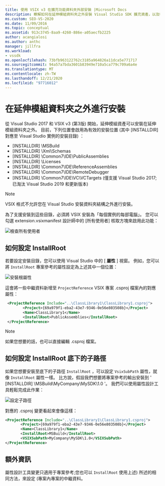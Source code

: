 ```yaml
---
title: 使用 VSIX v3 在擴充功能資料夾外部安裝 |Microsoft Docs
description: 瞭解如何在延伸模組資料夾之外安裝 Visual Studio SDK 擴充資產，以及哪些位置有效。
ms.custom: SEO-VS-2020
ms.date: 11/09/2016
ms.topic: conceptual
ms.assetid: 913c3745-8aa9-4260-886e-a05aecfb2225
author: acangialosi
ms.author: anthc
manager: jillfra
ms.workload:
- vssdk
ms.openlocfilehash: 73bfb963122762c3185a964826a11dca5e771717
ms.sourcegitcommit: 94a57a7bda3601b83949e710a5ca779c709a6a4e
ms.translationtype: MT
ms.contentlocale: zh-TW
ms.lasthandoff: 12/21/2020
ms.locfileid: "97716012"
---
```

# <a name="install-outside-the-extensions-folder"></a>在延伸模組資料夾之外進行安裝

從 Visual Studio 2017 和 VSIX v3 (第3版) 開始，延伸模組資產可以安裝在延伸模組資料夾之外。 目前，下列位置會啟用為有效的安裝位置 (其中 [INSTALLDIR] 對應至 Visual Studio 實例的安裝目錄) ：

* [INSTALLDIR] \MSBuild
* [INSTALLDIR] \Xml\Schemas
* [INSTALLDIR] \Common7\IDE\PublicAssemblies
* [INSTALLDIR] \Licenses
* [INSTALLDIR] \Common7\IDE\ReferenceAssemblies
* [INSTALLDIR] \Common7\IDE\RemoteDebugger
* [INSTALLDIR] \Common7\IDE\VC\VCTargets (僅支援 Visual Studio 2017;已淘汰 Visual Studio 2019 和更新版本) 

> [!NOTE]
> VSIX 格式不允許您在 Visual Studio 安裝資料夾結構之外進行安裝。 

為了支援安裝到這些目錄，必須將 VSIX 安裝為「每個實例的每部電腦」。 您可以勾選 extension.vsixmanifest 設計師中的 [所有使用者] 核取方塊來啟用此功能：

![檢查所有使用者](media/check-all-users.png)

## <a name="how-to-set-the-installroot"></a>如何設定 InstallRoot

若要設定安裝目錄，您可以使用 Visual Studio 中的 [ **屬性** ] 視窗。 例如，您可以將 `InstallRoot` 專案參考的屬性設定為上述其中一個位置：

![安裝根屬性](media/install-root-properties.png)

這會將一些中繼資料新增至 `ProjectReference` VSIX 專案 .csproj 檔案內的對應屬性：

```xml
 <ProjectReference Include="..\ClassLibrary1\ClassLibrary1.csproj">
        <Project>{69a979f1-eba2-43e7-9346-0e56e803508b}</Project>
        <Name>ClassLibrary1</Name>
        <InstallRoot>PublicAssemblies</InstallRoot>
 </ProjectReference>
```

> [!NOTE]
> 如果您想要的話，也可以直接編輯 .csproj 檔案。

## <a name="how-to-set-a-subpath-under-the-installroot"></a>如何設定 InstallRoot 底下的子路徑

如果您想要安裝至底下的子路徑 `InstallRoot` ，可以設定 `VsixSubPath` 屬性，就像 `InstallRoot` 屬性一樣。 比方說，假設我們想要將專案參考的輸出安裝到 ' [INSTALLDIR] \MSBuild\MyCompany\MySDK\1.0 '。 我們可以使用屬性設計工具輕鬆完成此作業：

![設定子路徑](media/set-subpath.png)

對應的 .csproj 變更看起來會像這樣：

```xml
<ProjectReference Include="..\ClassLibrary1\ClassLibrary1.csproj">
       <Project>{69a979f1-eba2-43e7-9346-0e56e803508b}</Project>
       <Name>ClassLibrary1</Name>
       <InstallRoot>MSBuild</InstallRoot>
       <VSIXSubPath>MyCompany\MySDK\1.0</VSIXSubPath>
</ProjectReference>
```

## <a name="extra-information"></a>額外資訊

屬性設計工具變更只適用于專案參考;您也可以 `InstallRoot` 使用上述) 所述的相同方法，來設定 (專案內專案的中繼資料。
